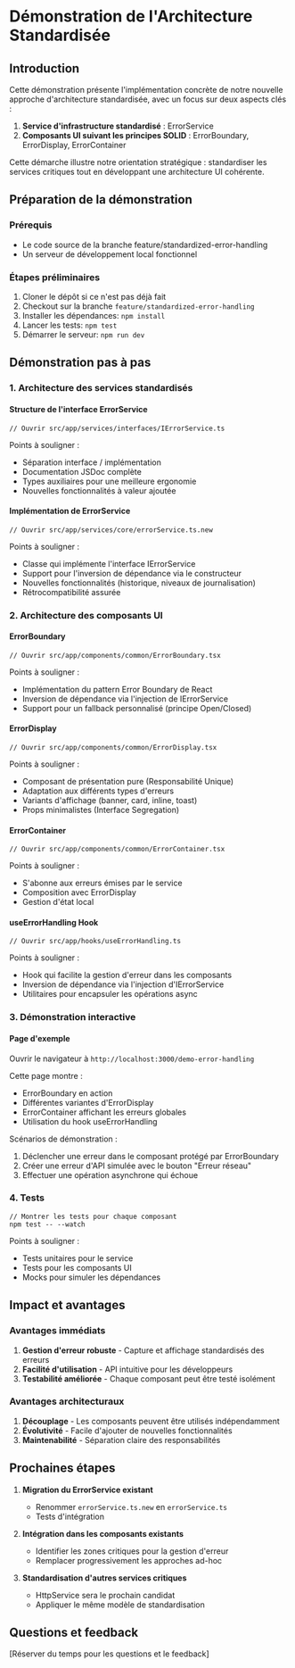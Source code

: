 # Démonstration de l'Architecture Standardisée

## Introduction

Cette démonstration présente l'implémentation concrète de notre nouvelle approche d'architecture standardisée, avec un focus sur deux aspects clés :

1. **Service d'infrastructure standardisé** : ErrorService
2. **Composants UI suivant les principes SOLID** : ErrorBoundary, ErrorDisplay, ErrorContainer

Cette démarche illustre notre orientation stratégique : standardiser les services critiques tout en développant une architecture UI cohérente.

## Préparation de la démonstration

### Prérequis

- Le code source de la branche feature/standardized-error-handling
- Un serveur de développement local fonctionnel

### Étapes préliminaires

1. Cloner le dépôt si ce n'est pas déjà fait
2. Checkout sur la branche `feature/standardized-error-handling`
3. Installer les dépendances: `npm install`
4. Lancer les tests: `npm test`
5. Démarrer le serveur: `npm run dev`

## Démonstration pas à pas

### 1. Architecture des services standardisés

#### Structure de l'interface ErrorService

```tsx
// Ouvrir src/app/services/interfaces/IErrorService.ts
```

Points à souligner :
- Séparation interface / implémentation
- Documentation JSDoc complète
- Types auxiliaires pour une meilleure ergonomie
- Nouvelles fonctionnalités à valeur ajoutée

#### Implémentation de ErrorService

```tsx
// Ouvrir src/app/services/core/errorService.ts.new
```

Points à souligner :
- Classe qui implémente l'interface IErrorService
- Support pour l'inversion de dépendance via le constructeur
- Nouvelles fonctionnalités (historique, niveaux de journalisation)
- Rétrocompatibilité assurée

### 2. Architecture des composants UI

#### ErrorBoundary

```tsx
// Ouvrir src/app/components/common/ErrorBoundary.tsx
```

Points à souligner :
- Implémentation du pattern Error Boundary de React
- Inversion de dépendance via l'injection de IErrorService
- Support pour un fallback personnalisé (principe Open/Closed)

#### ErrorDisplay

```tsx
// Ouvrir src/app/components/common/ErrorDisplay.tsx
```

Points à souligner :
- Composant de présentation pure (Responsabilité Unique)
- Adaptation aux différents types d'erreurs
- Variants d'affichage (banner, card, inline, toast)
- Props minimalistes (Interface Segregation)

#### ErrorContainer

```tsx
// Ouvrir src/app/components/common/ErrorContainer.tsx
```

Points à souligner :
- S'abonne aux erreurs émises par le service
- Composition avec ErrorDisplay
- Gestion d'état local

#### useErrorHandling Hook

```tsx
// Ouvrir src/app/hooks/useErrorHandling.ts
```

Points à souligner :
- Hook qui facilite la gestion d'erreur dans les composants
- Inversion de dépendance via l'injection d'IErrorService
- Utilitaires pour encapsuler les opérations async

### 3. Démonstration interactive

#### Page d'exemple

Ouvrir le navigateur à `http://localhost:3000/demo-error-handling`

Cette page montre :
- ErrorBoundary en action
- Différentes variantes d'ErrorDisplay
- ErrorContainer affichant les erreurs globales
- Utilisation du hook useErrorHandling

Scénarios de démonstration :
1. Déclencher une erreur dans le composant protégé par ErrorBoundary
2. Créer une erreur d'API simulée avec le bouton "Erreur réseau"
3. Effectuer une opération asynchrone qui échoue

### 4. Tests

```tsx
// Montrer les tests pour chaque composant
npm test -- --watch
```

Points à souligner :
- Tests unitaires pour le service
- Tests pour les composants UI
- Mocks pour simuler les dépendances

## Impact et avantages

### Avantages immédiats

1. **Gestion d'erreur robuste** - Capture et affichage standardisés des erreurs
2. **Facilité d'utilisation** - API intuitive pour les développeurs
3. **Testabilité améliorée** - Chaque composant peut être testé isolément

### Avantages architecturaux

1. **Découplage** - Les composants peuvent être utilisés indépendamment
2. **Évolutivité** - Facile d'ajouter de nouvelles fonctionnalités
3. **Maintenabilité** - Séparation claire des responsabilités

## Prochaines étapes

1. **Migration du ErrorService existant**
   - Renommer `errorService.ts.new` en `errorService.ts`
   - Tests d'intégration

2. **Intégration dans les composants existants**
   - Identifier les zones critiques pour la gestion d'erreur
   - Remplacer progressivement les approches ad-hoc

3. **Standardisation d'autres services critiques**
   - HttpService sera le prochain candidat
   - Appliquer le même modèle de standardisation

## Questions et feedback

[Réserver du temps pour les questions et le feedback]